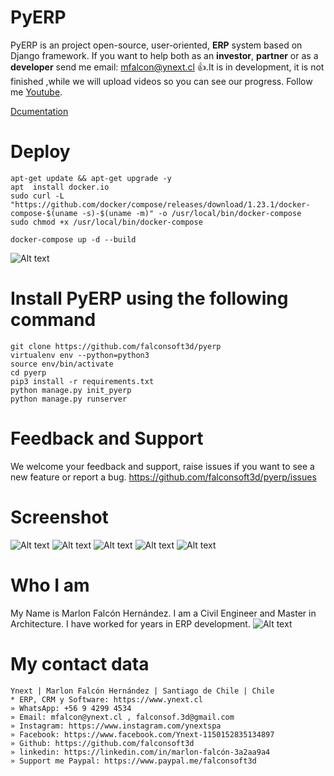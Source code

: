 # PyERP
PyERP is an project open-source, user-oriented, **ERP** system based on Django framework. If you want to help both as an **investor**, **partner** or as a **developer** send me email: mfalcon@ynext.cl :+1:.It is in development, it is not finished ,while we will upload videos so you can see our progress. Follow me [Youtube](https://www.youtube.com/channel/UCM93kgnjXu393jgKjjSkUjQ).

[Dcumentation](https://falconsoft3d.github.io/pyerp/)

# Deploy
```
apt-get update && apt-get upgrade -y
apt  install docker.io
sudo curl -L "https://github.com/docker/compose/releases/download/1.23.1/docker-compose-$(uname -s)-$(uname -m)" -o /usr/local/bin/docker-compose
sudo chmod +x /usr/local/bin/docker-compose
```

```
docker-compose up -d --build
```

![Alt text](https://github.com/falconsoft3d/pyerp/blob/master/marketing/pyerp-m.png?raw=true "Ynext")

# Install PyERP using the following command
```
git clone https://github.com/falconsoft3d/pyerp
virtualenv env --python=python3
source env/bin/activate
cd pyerp
pip3 install -r requirements.txt
python manage.py init_pyerp
python manage.py runserver
```
   

# Feedback and Support
We welcome your feedback and support, raise issues if you want to see a new feature or report a bug.
https://github.com/falconsoft3d/pyerp/issues


# Screenshot
![Alt text](https://github.com/falconsoft3d/pyerp/blob/master/marketing/screenshot_pyerp_1.png?raw=true "Ynext")
![Alt text](https://github.com/falconsoft3d/pyerp/blob/master/marketing/screenshot_pyerp_2.jpg?raw=true "Ynext")
![Alt text](https://github.com/falconsoft3d/pyerp/blob/master/marketing/screenshot_pyerp_3.png?raw=true "Ynext")
![Alt text](https://github.com/falconsoft3d/pyerp/blob/master/marketing/screenshot_pyerp_4.png?raw=true "Ynext")
![Alt text](https://github.com/falconsoft3d/pyerp/blob/master/marketing/screenshot_pyerp_5.png?raw=true "Ynext")

# Who I am
My Name is Marlon Falcón Hernández. I am a Civil Engineer and Master in Architecture. I have worked for years in ERP development.
![Alt text](https://github.com/falconsoft3d/pyerp/blob/master/marketing/marlon-falcon-youtube.png?raw=true "Marlon")


# My contact data
```
Ynext | Marlon Falcón Hernández | Santiago de Chile | Chile
* ERP, CRM y Software: https://www.ynext.cl
» WhatsApp: +56 9 4299 4534
» Email: mfalcon@ynext.cl , falconsof.3d@gmail.com
» Instagram: https://www.instagram.com/ynextspa
» Facebook: https://www.facebook.com/Ynext-1150152835134897
» Github: https://github.com/falconsoft3d
» linkedin: https://linkedin.com/in/marlon-falcón-3a2aa9a4
» Support me Paypal: https://www.paypal.me/falconsoft3d
```

